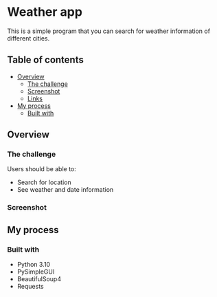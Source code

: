# Weather app

This is a simple program that you can search for weather information of different cities.

## Table of contents

- [Overview](#overview)
  - [The challenge](#the-challenge)
  - [Screenshot](#screenshot)
  - [Links](#links)
- [My process](#my-process)
  - [Built with](#built-with)

## Overview

### The challenge

Users should be able to:

- Search for location
- See weather and date information 

### Screenshot

## My process

### Built with

- Python 3.10
- PySimpleGUI
- BeautifulSoup4
- Requests